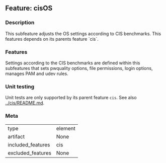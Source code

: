 ## Feature: cisOS
### Description
<website-feature>
This subfeature adjusts the OS settings according to CIS benchmarks. This features depends on its parents feature `cis`.
</website-feature>

### Features
Settings according to the CIS benchmarks are defined within this subfeatures that sets pwquality options, file permissions, login options, manages PAM and udev rules.

### Unit testing
Unit tests are only supported by its parent feature `cis`. See also [../cis/README.md](../cis/README.md).

### Meta
|||
|---|---|
|type|element|
|artifact|None|
|included_features|cis|
|excluded_features|None|
